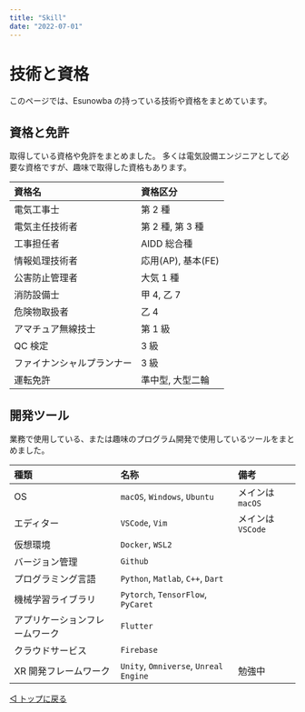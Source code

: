 ```yaml
---
title: "Skill"
date: "2022-07-01"
---
```


# 技術と資格

このページでは、Esunowba の持っている技術や資格をまとめています。

## 資格と免許

取得している資格や免許をまとめました。
多くは電気設備エンジニアとして必要な資格ですが、趣味で取得した資格もあります。

| 資格名                     | 資格区分           |
| :------------------------- | :----------------- |
| 電気工事士                 | 第 2 種            |
| 電気主任技術者             | 第 2 種, 第 3 種   |
| 工事担任者                 | AIDD 総合種        |
| 情報処理技術者             | 応用(AP), 基本(FE) |
| 公害防止管理者             | 大気 1 種          |
| 消防設備士                 | 甲 4, 乙 7         |
| 危険物取扱者               | 乙 4               |
| アマチュア無線技士         | 第 1 級            |
| QC 検定                    | 3 級               |
| ファイナンシャルプランナー | 3 級               |
| 運転免許                   | 準中型, 大型二輪   |

## 開発ツール

業務で使用している、または趣味のプログラム開発で使用しているツールをまとめました。

| 種類                           | 名称                                  | 備考             |
| :----------------------------- | :------------------------------------ | :--------------- |
| OS                             | `macOS`, `Windows`, `Ubuntu`          | メインは`macOS`  |
| エディター                     | `VSCode`, `Vim`                       | メインは`VSCode` |
| 仮想環境                       | `Docker`, `WSL2`                      |                  |
| バージョン管理                 | `Github`                              |                  |
| プログラミング言語             | `Python`, `Matlab`, `C++`, `Dart`     |                  |
| 機械学習ライブラリ             | `Pytorch`, `TensorFlow`, `PyCaret`    |                  |
| アプリケーションフレームワーク | `Flutter`                             |                  |
| クラウドサービス               | `Firebase`                            |                  |
| XR 開発フレームワーク          | `Unity`, `Omniverse`, `Unreal Engine` | 勉強中           |

[◁ トップに戻る](./index.md)
